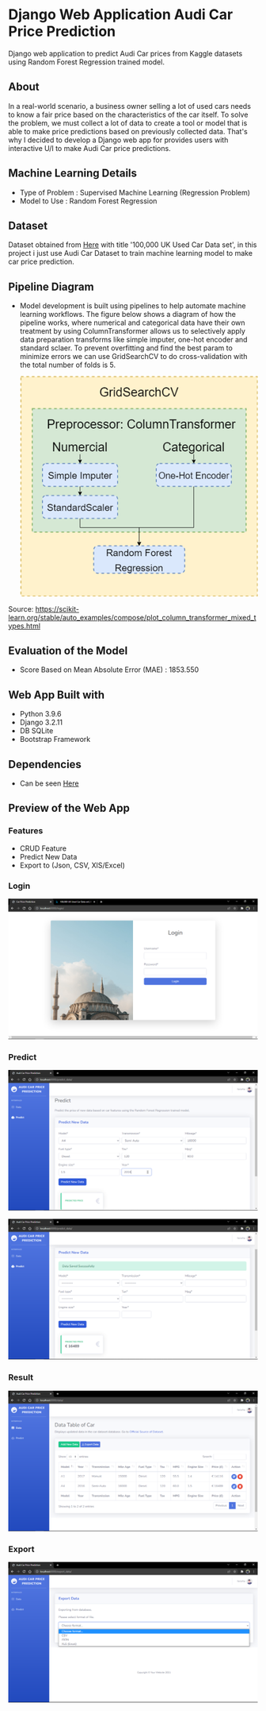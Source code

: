 # Django Web Application Audi Car Price Prediction
Django web application to predict Audi Car prices from Kaggle datasets using Random Forest Regression trained model.

## About
In a real-world scenario, a business owner selling a lot of used cars needs to know a fair price based on the characteristics of the car itself. To solve the problem, we must
collect a lot of data to create a tool or model that is able to make price predictions based on previously collected data. That's why I decided to develop a Django web app for
provides users with interactive U/I to make Audi Car price predictions.

## Machine Learning Details
 
  - Type of Problem : Supervised Machine Learning (Regression Problem)
  - Model to Use   : Random Forest Regression

## Dataset
Dataset obtained from [Here](https://www.kaggle.com/adityadesai13/used-car-dataset-ford-and-mercedes) with title '100,000 UK Used Car Data set', in this project i just use
Audi Car Dataset to train machine learning model to make car price prediction.

## Pipeline Diagram
   
   - Model development is built using pipelines to help automate machine learning workflows. The figure below shows a diagram of how the pipeline works, where numerical and categorical data have their own treatment by using ColumnTransformer allows us to selectively apply data preparation transforms like simple imputer, one-hot encoder and standard sclaer. To prevent overfitting and find the best param to minimize errors we can use GridSearchCV to do cross-validation with the total number of folds is 5.
   
        ![Diagram Pipeline](screenshot/pipeline_diagram.png)
   
   Source: https://scikit-learn.org/stable/auto_examples/compose/plot_column_transformer_mixed_types.html
  
## Evaluation of the Model

  - Score Based on Mean Absolute Error (MAE) : 1853.550

## Web App Built with
* Python 3.9.6
* Django 3.2.11
* DB SQLite
* Bootstrap Framework

## Dependencies
* Can be seen [Here](requirements.txt)

## Preview of the Web App

### Features
* CRUD Feature
* Predict New Data
* Export to (Json, CSV, XlS/Excel)

### Login

   ![Login](screenshot/login.png)


### Predict

   ![Insert Data](screenshot/predict_insert.png)
   
   
   ![Result Insert](screenshot/predict_result_1.png)

### Result

   ![Result Data](screenshot/predict_result_2.png)
   
   
### Export

   ![Export Data](screenshot/export_data.png)
